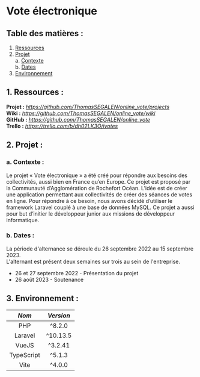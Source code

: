 # Vote électronique

## Table des matières :

1. [Ressources](README.md#1-ressources-)
2. [Projet](README.md#2-projet-)  
   a. [Contexte](README.md#a-contexte-)  
   b. [Dates](README.md#b-dates-)
3. [Environnement](README.md#3-environnement-)

## 1. Ressources :

**Projet :** *https://github.com/ThomasSEGALEN/online_vote/projects*  
**Wiki :** *https://github.com/ThomasSEGALEN/online_vote/wiki*  
**GitHub :** *https://github.com/ThomasSEGALEN/online_vote*  
**Trello :** *https://trello.com/b/dh02LK3O/ivotes*

## 2. Projet :

### a. Contexte :

Le projet « Vote électronique » a été créé pour répondre aux besoins des collectivités, aussi bien en France qu’en Europe. Ce projet est proposé par la Communauté d’Agglomération de Rochefort Océan. L’idée est de créer une application permettant aux collectivités de créer des séances de votes en ligne. Pour répondre à ce besoin, nous avons décidé d’utiliser le framework Laravel couplé à une base de données MySQL. Ce projet a aussi pour but d’initier le développeur junior aux missions de développeur informatique.

### b. Dates :

La période d'alternance se déroule du 26 septembre 2022 au 15 septembre 2023.  
L'alternant est présent deux semaines sur trois au sein de l'entreprise.

-   26 et 27 septembre 2022 - Présentation du projet
-   26 août 2023 - Soutenance

## 3. Environnement :

|   _Nom_    | _Version_ |
| :--------: | :-------: |
|    PHP     |  ^8.2.0   |
|  Laravel   |  ^10.13.5 |
|   VueJS    |  ^3.2.41  |
| TypeScript |  ^5.1.3   |
|    Vite    |  ^4.0.0   |
